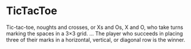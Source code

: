 # TicTacToe
Tic-tac-toe, noughts and crosses, or Xs and Os, X and O, who take turns marking the spaces in a 3×3 grid. ... The player who succeeds in placing three of their marks in a horizontal, vertical, or diagonal row is the winner.
